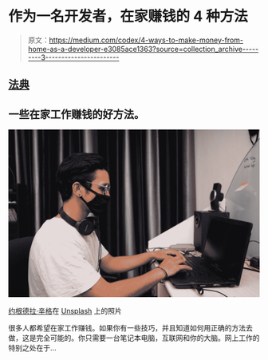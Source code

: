 # 作为一名开发者，在家赚钱的 4 种方法

> 原文：<https://medium.com/codex/4-ways-to-make-money-from-home-as-a-developer-e3085ace1363?source=collection_archive---------3----------------------->

## [法典](http://medium.com/codex)

## 一些在家工作赚钱的好方法。

![](img/2a35f98791de5562d1c091039b94bf33.png)

[约根德拉·辛格](https://unsplash.com/@yogendras31?utm_source=medium&utm_medium=referral)在 [Unsplash](https://unsplash.com?utm_source=medium&utm_medium=referral) 上的照片

很多人都希望在家工作赚钱。如果你有一些技巧，并且知道如何用正确的方法去做，这是完全可能的。你只需要一台笔记本电脑，互联网和你的大脑。网上工作的特别之处在于…
